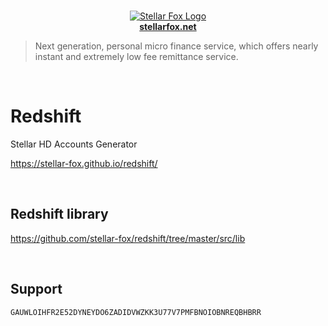 <p align="center">
    <br />
    <a title="Learn more about Stellar Fox" href="https://stellarfox.net/" target="_blank">
        <img src="https://raw.githubusercontent.com/stellar-fox/redshift/master/public/favicon.ico" alt="Stellar Fox Logo" />
        <br />
        <b>stellarfox.net</b>
    </a>
</p>

> Next generation, personal micro finance service, which offers nearly instant and extremely low fee remittance service.

<br />




# Redshift
Stellar HD Accounts Generator

https://stellar-fox.github.io/redshift/

<br />




## Redshift library

https://github.com/stellar-fox/redshift/tree/master/src/lib

<br />




## Support

    GAUWLOIHFR2E52DYNEYDO6ZADIDVWZKK3U77V7PMFBNOIOBNREQBHBRR
